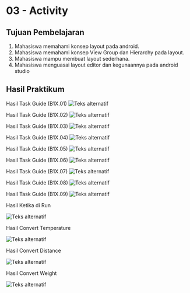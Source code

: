 # 03 - Activity

## Tujuan Pembelajaran

1. Mahasiswa memahami konsep layout pada android.
2. Mahasiswa memahami konsep View Group dan Hierarchy pada layout.
3. Mahasiswa mampu membuat layout sederhana.
4. Mahasiswa menguasai layout editor dan kegunaannya pada android studio

## Hasil Praktikum

Hasil Task Guide (B1X.01)
![Teks alternatif](img/Result_Task_B1X.01.jpg)

Hasil Task Guide (B1X.02)
![Teks alternatif](img/Result_Task_B1X.02.jpg)

Hasil Task Guide (B1X.03)
![Teks alternatif](img/Result_Task_B1X.03.jpg)

Hasil Task Guide (B1X.04)
![Teks alternatif](img/Result_Task_B1X.04.jpg)

Hasil Task Guide (B1X.05)
![Teks alternatif](img/Result_Task_B1X.05.jpg)

Hasil Task Guide (B1X.06)
![Teks alternatif](img/Result_Task_B1X.06.jpg)

Hasil Task Guide (B1X.07)
![Teks alternatif](img/Result_Task_B1X.07.jpg)

Hasil Task Guide (B1X.08)
![Teks alternatif](img/Result_Task_B1X.08.jpg)

Hasil Task Guide (B1X.09)
![Teks alternatif](img/Result_Task_B1X.09.jpg)

Hasil Ketika di Run

![Teks alternatif](img/Hasil1.jpg)


Hasil Convert Temperature

![Teks alternatif](img/HasilTemperature.jpg)


Hasil Convert Distance

![Teks alternatif](img/HasilDistance.jpg)


Hasil Convert Weight

![Teks alternatif](img/HasilWeight.jpg)